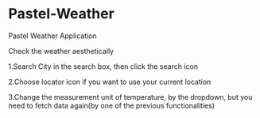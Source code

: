 # Pastel-Weather
Pastel Weather Application

Check the weather aesthetically

  1.Search City in the search box, then click the search icon

  2.Choose locator icon if you want to use your current location

  3.Change the measurement unit of temperature, by the dropdown, but you need to fetch data again(by one of the previous functionalities)
